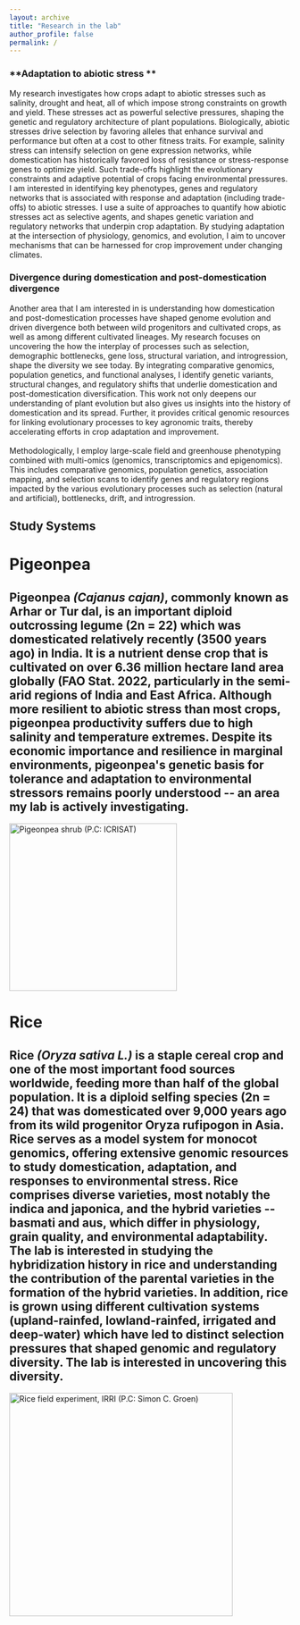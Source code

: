 ```yaml
---
layout: archive
title: "Research in the lab"
author_profile: false
permalink: /
---
```


### **Adaptation to abiotic stress **
My research investigates how crops adapt to abiotic stresses such as salinity, drought and heat, all of which impose strong constraints on growth and yield. These stresses act as powerful selective pressures, shaping the genetic and regulatory architecture of plant populations. Biologically, abiotic stresses drive selection by favoring alleles that enhance survival and performance but often at a cost to other fitness traits. For example, salinity stress can intensify selection on gene expression networks, while domestication has historically favored loss of resistance or stress-response genes to optimize yield. Such trade-offs highlight the evolutionary constraints and adaptive potential of crops facing environmental pressures. I am interested in identifying key phenotypes, genes and regulatory networks that is associated with response and adaptation (including trade-offs) to abiotic stresses. I use a suite of approaches to quantify how abiotic stresses act as selective agents, and shapes genetic variation and regulatory networks that underpin crop adaptation. By studying adaptation at the intersection of physiology, genomics, and evolution, I aim to uncover mechanisms that can be harnessed for crop improvement under changing climates.
<br/>
### **Divergence during domestication and post-domestication divergence**
Another area that I am interested in is understanding how domestication and post-domestication processes have shaped genome evolution and driven divergence both between wild progenitors and cultivated crops, as well as among different cultivated lineages. My research focuses on uncovering the how the interplay of processes such as selection, demographic bottlenecks, gene loss, structural variation, and introgression, shape the diversity we see today. By integrating comparative genomics, population genetics, and functional analyses, I identify genetic variants, structural changes, and regulatory shifts that underlie domestication and post-domestication diversification. This work not only deepens our understanding of plant evolution but also gives us insights into the history of domestication and its spread. Further, it provides critical genomic resources for linking evolutionary processes to key agronomic traits, thereby accelerating efforts in crop adaptation and improvement.
<br/>
<br/>
Methodologically, I employ large-scale field and greenhouse phenotyping combined with multi-omics (genomics, transcriptomics and epigenomics). This includes comparative genomics, population genetics, association mapping, and selection scans to identify genes and regulatory regions impacted by the various evolutionary processes such as selection (natural and artificial), bottlenecks, drift, and introgression. 

## **Study Systems**
# **Pigeonpea**   
Pigeonpea *(Cajanus cajan)*, commonly known as Arhar or Tur dal, is an important diploid outcrossing legume (2n = 22) which was domesticated relatively recently (3500 years ago) in India. It is a nutrient dense crop that is cultivated on over 6.36 million hectare land area globally (FAO Stat. 2022, particularly in the semi-arid regions of India and East Africa. Although more resilient to abiotic stress than most crops, pigeonpea productivity suffers due to high salinity and temperature extremes. Despite its economic importance and resilience in marginal environments, pigeonpea's genetic basis for tolerance and adaptation to environmental stressors remains poorly understood -- an area my lab is actively investigating.
-----
<div style="float: center; padding-right: 1px">
    <a href="http://gupta-plantgenevo.github.io/images/pigeonpea.png"><img src="/images/pigeonpea.png" title="Pigeonpea shrub (P.C: ICRISAT)" width="300" border="0" onClick="_gaq.push(['_trackEvent', 'IMGs', 'Image', 'grandiflora']);"></a>
</div>

# **Rice**
Rice *(Oryza sativa L.)* is a staple cereal crop and one of the most important food sources worldwide, feeding more than half of the global population. It is a diploid selfing species (2n = 24) that was domesticated over 9,000 years ago from its wild progenitor Oryza rufipogon in Asia. Rice serves as a model system for monocot genomics, offering extensive genomic resources to study domestication, adaptation, and responses to environmental stress. Rice comprises diverse varieties, most notably the indica and japonica, and the hybrid varieties -- basmati and aus, which differ in physiology, grain quality, and environmental adaptability. The lab is interested in studying the hybridization history in rice and understanding the contribution of the parental varieties in the formation of the hybrid varieties. 
In addition, rice is grown using different cultivation systems (upland-rainfed, lowland-rainfed, irrigated and deep-water) which have led to distinct selection pressures that shaped genomic and regulatory diversity. The lab is interested in uncovering this diversity.
-----
<div style="float: center; padding-right: 1px">
    <a href="http://gupta-plantgenevo.github.io/images/rice.jpg"><img src="/images/rice.jpg" title="Rice field experiment, IRRI (P.C: Simon C. Groen)" width="400" border="0" onClick="_gaq.push(['_trackEvent', 'IMGs', 'Image', 'grandiflora']);"></a>
</div>
